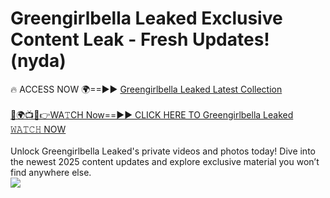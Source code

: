 # Greengirlbella Leaked Exclusive Content Leak - Fresh Updates! (nyda)

🔥 ACCESS NOW 🌍==►► <a href="https://tinyurl.com/kvy9nzfs" rel="nofollow">Greengirlbella Leaked Latest Collection</a>
<br><br>
[🔴🌍📺📱👉WA𝚃CH Now==►► CLICK HERE TO Greengirlbella Leaked 𝚆𝙰𝚃𝙲𝙷 NOW](https://tinyurl.com/kvy9nzfs)
<br><br>
Unlock Greengirlbella Leaked's private videos and photos today! Dive into the newest 2025 content updates and explore exclusive material you won’t find anywhere else.
<br>
<a href="https://tinyurl.com/kvy9nzfs" rel="nofollow" data-target="animated-image.originalLink"><img src="https://camo.githubusercontent.com/8a4f000d20f83aca3bf7ec5f350d767afa0574a8a352519fd8cfa583a6f93a33/68747470733a2f2f692e696d6775722e636f6d2f644a486b345a712e676966" data-canonical-src="https://i.imgur.com/dJHk4Zq.gif" style="max-width: 100%; display: inline-block;" data-target="animated-image.originalImage"></a>
<br>
